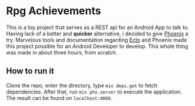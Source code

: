# Rpg Achievements 

This is a toy project that serves as a REST api for an Android App to talk to. Having lack of a better and **quicker** alternative, i decided to give [Phoenix](https://www.phoenixframework.org/) a try. Marvelous tools and documentation regarding [Ecto](https://hexdocs.pm/ecto/Ecto.html) and Phoenix made this project possible for an Android Developer to develop. This whole thing was made in about three hours, from scratch.

## How to run it

Clone the repo, enter the directory, type `mix deps.get` to fetch dependencies. After that, run `mix phx.server` to execute the application. The result can be found on `localhost:4000`.
